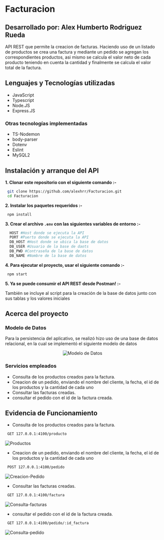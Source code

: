 # Facturacion
## Desarrollado por: Alex Humberto Rodriguez Rueda
API REST que permite la creacion de facturas. Haciendo uso de un listado de productos se crea una factura y mediante un pedido se agregan los correspondientes productos, asi mismo se calcula el valor neto de cada producto teniendo en cuenta la cantidad y finalmente se calcula el valor total de la factura.

## Lenguajes y Tecnologías utilizadas
- JavaScript
- Typescript
- Node.JS
- Express.JS

### Otras tecnologías implementadas
- TS-Nodemon
- body-parser
- Dotenv
- Eslint
- MySQL2

## Instalación y arranque del API
**1. Clonar este repositorio con el siguiente comando :-**
```bash
 git clone https://github.com/alexhrr/Facturacion.git
 cd Facturacion
```
**2. Instalar los paquetes requeridos :-**
```bash
 npm install
```
**3. Crear el archivo `.env` con las siguientes variables de entorno :-**
```bash
  HOST #Host donde se ejecuta la API
  PORT #Puerto donde se ejecuta la API
  DB_HOST #Host donde se ubica la base de datos 
  DB_USER #Usuario de la base de daots
  DB_PWD #Contraseña de la base de datos
  DB_NAME #Nombre de la base de datos
```

**4. Para ejecutar el proyecto, usar el siguiente comando :-**
```bash
 npm start
```

**5. Ya se puede consumir el API REST desde Postman! :-**

También se incluye al script para la creación de la base de datos junto con sus tablas y los valores iniciales

## Acerca del proyecto

### Modelo de Datos
Para la persistencia del aplicativo, se realizó hizo uso de una base de datos relacional, en la cual se implementó el siguiente modelo de datos
<div align="center">
  <img src="https://github.com/alexhrr/Facturacion/assets/42241322/2cd84f3d-8e74-4b0b-aff3-008da7821ca2" alt="Modelo de Datos">
</div>

### Servicios empleados
- Consulta de los productos creados para la factura.
- Creacion de un pedido, enviando el nombre del cliente, la fecha, el id de los productos y la cantidad de cada uno
- Consultar las facturas creadas.
- consultar el pedido con el id de la factura creada.

## Evidencia de Funcionamiento
- Consulta de los productos creados para la factura.
```bash
 GET 127.0.0.1:4100/producto
```
![Productos](https://github.com/alexhrr/Facturacion/assets/42241322/b20a7111-31dd-4b25-92fb-bdd190212d6e)

  
- Creacion de un pedido, enviando el nombre del cliente, la fecha, el id de los productos y la cantidad de cada uno
```bash
 POST 127.0.0.1:4100/pedido
```
![Creacion-Pedido](https://github.com/alexhrr/Facturacion/assets/42241322/5bf0a246-7ade-43f4-bf3b-30e54915fa4d)



- Consultar las facturas creadas.
```bash
 GET 127.0.0.1:4100/factura
```
![Consulta-facturas](https://github.com/alexhrr/Facturacion/assets/42241322/d01a13a7-f35b-4c94-a242-a19618bb1b9d)


- consultar el pedido con el id de la factura creada.
```bash
 GET 127.0.0.1:4100/pedido/:id_factura
```
![Consulta-pedido](https://github.com/alexhrr/Facturacion/assets/42241322/e6914b51-751e-4481-8fbd-4ecdd1f9f196)

